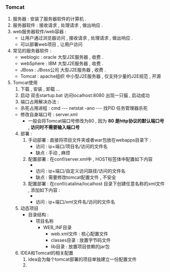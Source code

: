 ### Tomcat

1. 服务器 :  安装了服务器软件的计算机 . 
2. 服务器软件 : 接收请求 , 处理请求 , 做出响应 . 
3. web服务器软件/web容器 : 
   - 让用户通过浏览器访问 , 接收请求 , 处理请求 , 做出响应 . 
   - 可以部署web项目 , 让用户访问
4. 常见的服务器软件 : 
   - weblogic : oracle   大型J2E服务器 , 收费 . 
   - webSphere : IBM 大型J2E服务器 , 收费 . 
   - JBoss : JBoss公司  大型J2E服务器 , 收费 . 
   - Tomcat : apache组织 中小型J2E服务器 ,  仅支持少量的J2E规范 ,  开源
5. Tomcat使用
   1. 下载 , 安装 , 卸载 ...
   2. 启动    双击startup.bat    访问localhost:8080  出现一只猫  , 启动成功
   3.  端口占用解决办法 : 
      - 杀死占用进程 :  cmd ---  netstat -ano   --- 找PID    任务管理器杀死
      - 修改自身端口号 : server.xml         
        -  一般会将Tomcat端口号修改为80 , 因为 __80 是http协议的默认端口号 , 访问时不需要输入端口号__
   4. 部署 : 
      1. 手动部署 : 直接将项目文件夹或者war包放在webapps目录下 : 
         - 访问 : ip+端口/项目名/访问的文件名
         - 缺点 : 手动 , 麻烦
      2. 配置部署 : 在conf/server.xml中 , HOST标签体中配置如下内容 
         -   <Context docBase="项目文件目录" path="/自定义访问路径"/>
         - 访问 : ip+端口/自定义访问路径/访问的文件名
         - 缺点 : 需要修改tomcat配置文件 , 不安全 
      3. 配置部署 : 在conf/catalina/localhost 目录下创建任意名称的xml文件 , 添加如下内容 :
         -   <Context docBase="项目文件目录"/>
         - 访问 : ip+端口/xml文件名/访问的文件名
   5. 动态项目
      - 目录结构 :  
        - 项目名称
          - WEB_INF目录
            - web.xml文件  :  核心配置文件
            - classes目录 : 放置字节码文件
            - lib目录 :  放置项目依赖的jar包
   6. IDEA和Tomcat的相关配置
      1. idea会为每个tomcat部署的项目单独建立一份配置文件
      2. 